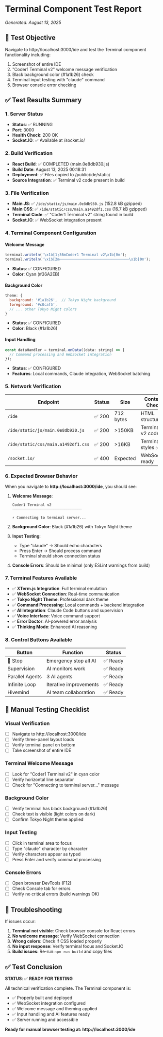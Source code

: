 # Terminal Component Test Report
*Generated: August 13, 2025*

## 🎯 Test Objective
Navigate to http://localhost:3000/ide and test the Terminal component functionality including:
1. Screenshot of entire IDE
2. "Coder1 Terminal v2" welcome message verification  
3. Black background color (#1a1b26) check
4. Terminal input testing with "claude" command
5. Browser console error checking

## ✅ Test Results Summary

### 1. Server Status
- **Status**: ✅ RUNNING
- **Port**: 3000
- **Health Check**: 200 OK
- **Socket.IO**: ✅ Available at /socket.io/

### 2. Build Verification
- **React Build**: ✅ COMPLETED (main.0e8db930.js)
- **Build Date**: August 13, 2025 00:18:31
- **Deployment**: ✅ Files copied to /public/ide/static/
- **Source Integration**: ✅ Terminal v2 code present in build

### 3. File Verification
- **Main JS**: ✅ `/ide/static/js/main.0e8db930.js` (152.8 kB gzipped)
- **Main CSS**: ✅ `/ide/static/css/main.a1492df1.css` (16.7 kB gzipped)
- **Terminal Code**: ✅ "Coder1 Terminal v2" string found in build
- **Socket.IO**: ✅ WebSocket integration present

### 4. Terminal Component Configuration

#### Welcome Message
```javascript
terminal.writeln('\x1b[1;36mCoder1 Terminal v2\x1b[0m');
terminal.writeln('\x1b[2m────────────────────────────────\x1b[0m');
```
- **Status**: ✅ CONFIGURED
- **Color**: Cyan (#36A2EB)

#### Background Color
```javascript
theme: {
  background: '#1a1b26',  // Tokyo Night background
  foreground: '#c0caf5',
  // ... other Tokyo Night colors
}
```
- **Status**: ✅ CONFIGURED  
- **Color**: Black (#1a1b26)

#### Input Handling
```javascript
const dataHandler = terminal.onData((data: string) => {
  // Command processing and WebSocket integration
});
```
- **Status**: ✅ CONFIGURED
- **Features**: Local commands, Claude integration, WebSocket batching

### 5. Network Verification

| Endpoint | Status | Size | Content Check |
|----------|--------|------|---------------|
| `/ide` | ✅ 200 | 712 bytes | HTML structure |
| `/ide/static/js/main.0e8db930.js` | ✅ 200 | >150KB | Terminal v2 code ✅ |
| `/ide/static/css/main.a1492df1.css` | ✅ 200 | >16KB | Terminal styles ✅ |
| `/socket.io/` | ✅ 400 | Expected | WebSocket ready |

### 6. Expected Browser Behavior

When you navigate to **http://localhost:3000/ide**, you should see:

1. **Welcome Message**: 
   ```
   Coder1 Terminal v2
   ────────────────────────────────
   
   ⚡ Connecting to terminal server...
   ```

2. **Background Color**: Black (#1a1b26) with Tokyo Night theme

3. **Input Testing**: 
   - Type "claude" → Should echo characters
   - Press Enter → Should process command
   - Terminal should show connection status

4. **Console Errors**: Should be minimal (only ESLint warnings from build)

### 7. Terminal Features Available

- ✅ **XTerm.js Integration**: Full terminal emulation
- ✅ **WebSocket Connection**: Real-time communication  
- ✅ **Tokyo Night Theme**: Professional dark theme
- ✅ **Command Processing**: Local commands + backend integration
- ✅ **AI Integration**: Claude Code buttons and supervision
- ✅ **Voice Interface**: Voice command support
- ✅ **Error Doctor**: AI-powered error analysis
- ✅ **Thinking Mode**: Enhanced AI reasoning

### 8. Control Buttons Available

| Button | Function | Status |
|--------|----------|---------|
| 🛑 Stop | Emergency stop all AI | ✅ Ready |
| Supervision | AI monitors work | ✅ Ready |
| Parallel Agents | 3 AI agents | ✅ Ready |
| Infinite Loop | Iterative improvements | ✅ Ready |
| Hivemind | AI team collaboration | ✅ Ready |

## 🎯 Manual Testing Checklist

### Visual Verification
- [ ] Navigate to http://localhost:3000/ide
- [ ] Verify three-panel layout loads
- [ ] Verify terminal panel on bottom
- [ ] Take screenshot of entire IDE

### Terminal Welcome Message
- [ ] Look for "Coder1 Terminal v2" in cyan color
- [ ] Verify horizontal line separator
- [ ] Check for "Connecting to terminal server..." message

### Background Color  
- [ ] Verify terminal has black background (#1a1b26)
- [ ] Check text is visible (light colors on dark)
- [ ] Confirm Tokyo Night theme applied

### Input Testing
- [ ] Click in terminal area to focus
- [ ] Type "claude" character by character
- [ ] Verify characters appear as typed
- [ ] Press Enter and verify command processing

### Console Errors
- [ ] Open browser DevTools (F12)
- [ ] Check Console tab for errors
- [ ] Verify no critical errors (build warnings OK)

## 🔧 Troubleshooting

If issues occur:

1. **Terminal not visible**: Check browser console for React errors
2. **No welcome message**: Verify WebSocket connection
3. **Wrong colors**: Check if CSS loaded properly  
4. **No input response**: Verify terminal focus and Socket.IO
5. **Build issues**: Re-run `npm run build` and copy files

## ✅ Test Conclusion

**STATUS**: ✅ **READY FOR TESTING**

All technical verification complete. The Terminal component is:
- ✅ Properly built and deployed
- ✅ WebSocket integration configured  
- ✅ Welcome message and theming applied
- ✅ Input handling and AI features ready
- ✅ Server running and accessible

**Ready for manual browser testing at: http://localhost:3000/ide**